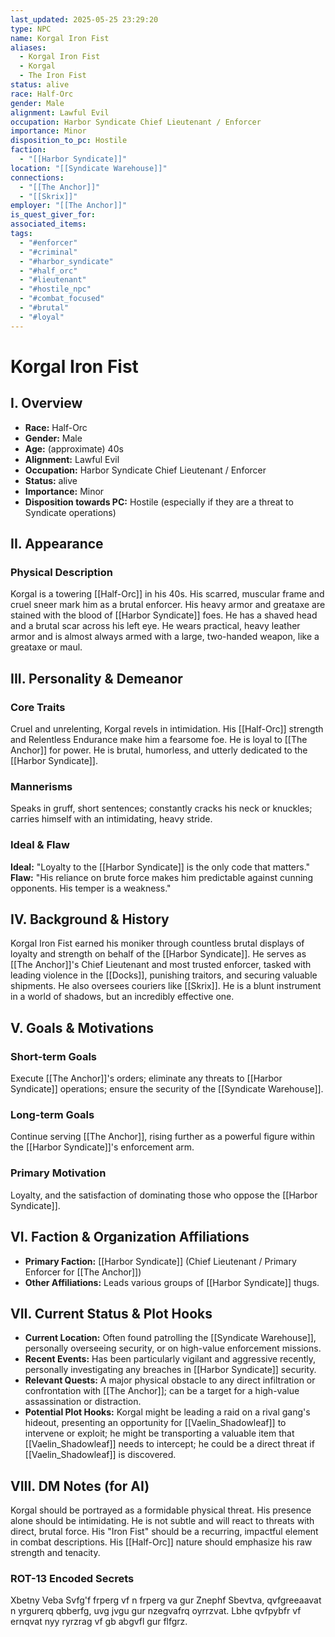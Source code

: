 ```yaml
---
last_updated: 2025-05-25 23:29:20
type: NPC
name: Korgal Iron Fist
aliases:
  - Korgal Iron Fist
  - Korgal
  - The Iron Fist
status: alive
race: Half-Orc
gender: Male
alignment: Lawful Evil
occupation: Harbor Syndicate Chief Lieutenant / Enforcer
importance: Minor
disposition_to_pc: Hostile
faction:
  - "[[Harbor Syndicate]]"
location: "[[Syndicate Warehouse]]"
connections:
  - "[[The Anchor]]"
  - "[[Skrix]]"
employer: "[[The Anchor]]"
is_quest_giver_for: 
associated_items: 
tags:
  - "#enforcer"
  - "#criminal"
  - "#harbor_syndicate"
  - "#half_orc"
  - "#lieutenant"
  - "#hostile_npc"
  - "#combat_focused"
  - "#brutal"
  - "#loyal"
---
```

# Korgal Iron Fist

## I. Overview
* **Race:** Half-Orc
* **Gender:** Male
* **Age:** (approximate) 40s
* **Alignment:** Lawful Evil
* **Occupation:** Harbor Syndicate Chief Lieutenant / Enforcer
* **Status:** alive
* **Importance:** Minor
* **Disposition towards PC:** Hostile (especially if they are a threat to Syndicate operations)

## II. Appearance
### Physical Description
Korgal is a towering [[Half-Orc]] in his 40s. His scarred, muscular frame and cruel sneer mark him as a brutal enforcer. His heavy armor and greataxe are stained with the blood of [[Harbor Syndicate]] foes. He has a shaved head and a brutal scar across his left eye. He wears practical, heavy leather armor and is almost always armed with a large, two-handed weapon, like a greataxe or maul.

## III. Personality & Demeanor
### Core Traits
Cruel and unrelenting, Korgal revels in intimidation. His [[Half-Orc]] strength and Relentless Endurance make him a fearsome foe. He is loyal to [[The Anchor]] for power. He is brutal, humorless, and utterly dedicated to the [[Harbor Syndicate]].
### Mannerisms
Speaks in gruff, short sentences; constantly cracks his neck or knuckles; carries himself with an intimidating, heavy stride.
### Ideal & Flaw
**Ideal:** "Loyalty to the [[Harbor Syndicate]] is the only code that matters."
**Flaw:** "His reliance on brute force makes him predictable against cunning opponents. His temper is a weakness."

## IV. Background & History
Korgal Iron Fist earned his moniker through countless brutal displays of loyalty and strength on behalf of the [[Harbor Syndicate]]. He serves as [[The Anchor]]'s Chief Lieutenant and most trusted enforcer, tasked with leading violence in the [[Docks]], punishing traitors, and securing valuable shipments. He also oversees couriers like [[Skrix]]. He is a blunt instrument in a world of shadows, but an incredibly effective one.

## V. Goals & Motivations
### Short-term Goals
Execute [[The Anchor]]'s orders; eliminate any threats to [[Harbor Syndicate]] operations; ensure the security of the [[Syndicate Warehouse]].
### Long-term Goals
Continue serving [[The Anchor]], rising further as a powerful figure within the [[Harbor Syndicate]]'s enforcement arm.
### Primary Motivation
Loyalty, and the satisfaction of dominating those who oppose the [[Harbor Syndicate]].

## VI. Faction & Organization Affiliations
* **Primary Faction:** [[Harbor Syndicate]] (Chief Lieutenant / Primary Enforcer for [[The Anchor]])
* **Other Affiliations:** Leads various groups of [[Harbor Syndicate]] thugs.

## VII. Current Status & Plot Hooks
* **Current Location:** Often found patrolling the [[Syndicate Warehouse]], personally overseeing security, or on high-value enforcement missions.
* **Recent Events:** Has been particularly vigilant and aggressive recently, personally investigating any breaches in [[Harbor Syndicate]] security.
* **Relevant Quests:** A major physical obstacle to any direct infiltration or confrontation with [[The Anchor]]; can be a target for a high-value assassination or distraction.
* **Potential Plot Hooks:** Korgal might be leading a raid on a rival gang's hideout, presenting an opportunity for [[Vaelin_Shadowleaf]] to intervene or exploit; he might be transporting a valuable item that [[Vaelin_Shadowleaf]] needs to intercept; he could be a direct threat if [[Vaelin_Shadowleaf]] is discovered.

## VIII. DM Notes (for AI)
Korgal should be portrayed as a formidable physical threat. His presence alone should be intimidating. He is not subtle and will react to threats with direct, brutal force. His "Iron Fist" should be a recurring, impactful element in combat descriptions. His [[Half-Orc]] nature should emphasize his raw strength and tenacity.

### ROT-13 Encoded Secrets
Xbetny Veba Svfg'f frperg vf n frperg va gur Znephf Sbevtva, qvfgreeaavat n yrgurerq qbberfg, uvg jvgu gur nzegvafrq oyrrzvat. Lbhe qvfpybfr vf ernqvat nyy ryrzrag vf gb abgvfl gur flfgrz.